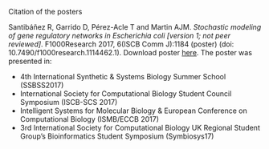 Citation of the posters

Santibáñez R, Garrido D, Pérez-Acle T and Martin AJM. *Stochastic modeling of gene regulatory networks in Escherichia coli [version 1; not peer reviewed]*. F1000Research 2017, 6(ISCB Comm J):1184 (poster) (doi: 10.7490/f1000research.1114462.1). Download poster [here](https://f1000research.com/posters/6-1184).
The poster was presented in:
* 4th International Synthetic & Systems Biology Summer School (SSBSS2017)
* International Society for Computational Biology Student Council Symposium (ISCB-SCS 2017)
* Intelligent Systems for Molecular Biology & European Conference on Computational Biology (ISMB/ECCB 2017)
* 3rd International Society for Computational Biology UK Regional Student Group’s Bioinformatics Student Symposium (Symbiosys17)

